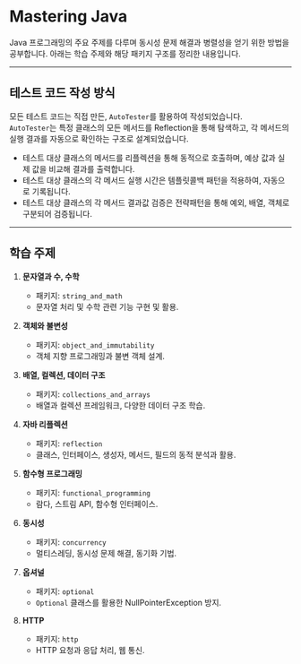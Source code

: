 # Mastering Java

Java 프로그래밍의 주요 주제를 다루며 동시성 문제 해결과 병렬성을 얻기 위한 방법을 공부합니다. 아래는 학습 주제와 해당 패키지 구조를 정리한 내용입니다.

---

## 테스트 코드 작성 방식

모든 테스트 코드는 직접 만든, `AutoTester`를 활용하여 작성되었습니다.  
`AutoTester`는 특정 클래스의 모든 메서드를 Reflection을 통해 탐색하고, 각 메서드의 실행 결과를 자동으로 확인하는 구조로 설계되었습니다.

- 테스트 대상 클래스의 메서드를 리플렉션을 통해 동적으로 호출하며, 예상 값과 실제 값을 비교해 결과를 출력합니다.
- 테스트 대상 클래스의 각 메서드 실행 시간은 템플릿콜백 패턴을 적용하여, 자동으로 기록됩니다.
- 테스트 대상 클래스의 각 메서드 결과값 검증은 전략패턴을 통해 예외, 배열, 객체로 구분되어 검증됩니다.
  
---

## 학습 주제

1. **문자열과 수, 수학**
    - 패키지: `string_and_math`
    - 문자열 처리 및 수학 관련 기능 구현 및 활용.

2. **객체와 불변성**
    - 패키지: `object_and_immutability`
    - 객체 지향 프로그래밍과 불변 객체 설계.

3. **배열, 컬렉션, 데이터 구조**
    - 패키지: `collections_and_arrays`
    - 배열과 컬렉션 프레임워크, 다양한 데이터 구조 학습.

4. **자바 리플렉션**
    - 패키지: `reflection`
    - 클래스, 인터페이스, 생성자, 메서드, 필드의 동적 분석과 활용.

6. **함수형 프로그래밍**
    - 패키지: `functional_programming`
    - 람다, 스트림 API, 함수형 인터페이스.

7. **동시성**
    - 패키지: `concurrency`
    - 멀티스레딩, 동시성 문제 해결, 동기화 기법.

8. **옵셔널**
    - 패키지: `optional`
    - `Optional` 클래스를 활용한 NullPointerException 방지.
   
9. **HTTP**
    - 패키지: `http`
    - HTTP 요청과 응답 처리, 웹 통신.
